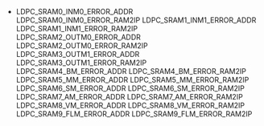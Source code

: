 - LDPC_SRAM0_INM0_ERROR_ADDR
  LDPC_SRAM0_INM0_ERROR_RAM2IP
  LDPC_SRAM1_INM1_ERROR_ADDR
  LDPC_SRAM1_INM1_ERROR_RAM2IP
  LDPC_SRAM2_OUTM0_ERROR_ADDR
  LDPC_SRAM2_OUTM0_ERROR_RAM2IP
  LDPC_SRAM3_OUTM1_ERROR_ADDR
  LDPC_SRAM3_OUTM1_ERROR_RAM2IP
  LDPC_SRAM4_BM_ERROR_ADDR
  LDPC_SRAM4_BM_ERROR_RAM2IP
  LDPC_SRAM5_MM_ERROR_ADDR
  LDPC_SRAM5_MM_ERROR_RAM2IP
  LDPC_SRAM6_SM_ERROR_ADDR
  LDPC_SRAM6_SM_ERROR_RAM2IP
  LDPC_SRAM7_AM_ERROR_ADDR
  LDPC_SRAM7_AM_ERROR_RAM2IP
  LDPC_SRAM8_VM_ERROR_ADDR
  LDPC_SRAM8_VM_ERROR_RAM2IP
  LDPC_SRAM9_FLM_ERROR_ADDR
  LDPC_SRAM9_FLM_ERROR_RAM2IP